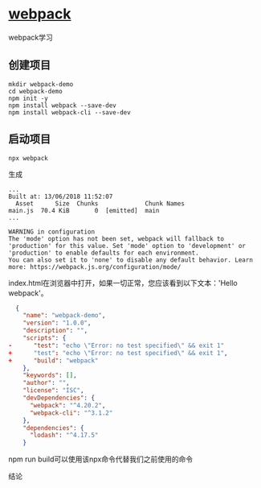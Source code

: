 # [webpack](https://webpack.js.org/guides/getting-started/)
webpack学习

## 创建项目
```
mkdir webpack-demo
cd webpack-demo
npm init -y
npm install webpack --save-dev
npm install webpack-cli --save-dev
```

## 启动项目
```
npx webpack
```
生成
```text
...
Built at: 13/06/2018 11:52:07
  Asset      Size  Chunks             Chunk Names
main.js  70.4 KiB       0  [emitted]  main
...

WARNING in configuration
The 'mode' option has not been set, webpack will fallback to 'production' for this value. Set 'mode' option to 'development' or 'production' to enable defaults for each environment.
You can also set it to 'none' to disable any default behavior. Learn more: https://webpack.js.org/configuration/mode/
```

index.html在浏览器中打开，如果一切正常，您应该看到以下文本：'Hello webpack'。

```json
  {
    "name": "webpack-demo",
    "version": "1.0.0",
    "description": "",
    "scripts": {
-      "test": "echo \"Error: no test specified\" && exit 1"
+      "test": "echo \"Error: no test specified\" && exit 1",
+      "build": "webpack"
    },
    "keywords": [],
    "author": "",
    "license": "ISC",
    "devDependencies": {
      "webpack": "^4.20.2",
      "webpack-cli": "^3.1.2"
    },
    "dependencies": {
      "lodash": "^4.17.5"
    }
```
npm run build可以使用该npx命令代替我们之前使用的命令

结论
